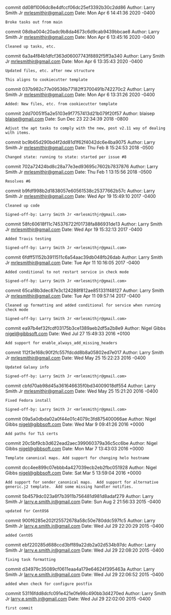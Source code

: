 commit dd08f1006dc8e4dfccf06dc25ef3392b30c2dd86
Author: Larry Smith Jr <mrlesmithjr@gmail.com>
Date:   Mon Apr 6 14:41:36 2020 -0400

    Broke tasks out from main

commit 08dba004c20adc9b8da4673c6d9cab9439bbcae8
Author: Larry Smith Jr <mrlesmithjr@gmail.com>
Date:   Mon Apr 6 13:45:16 2020 -0400

    Cleaned up tasks, etc.

commit 6a3a4f84b1dfcf363d06007743f8892f5ff3a340
Author: Larry Smith Jr <mrlesmithjr@gmail.com>
Date:   Mon Apr 6 13:35:43 2020 -0400

    Updated files, etc. after new structure
    
    This aligns to cookiecutter template

commit 037b982c77e09536b77182ff3700491b742270c2
Author: Larry Smith Jr <mrlesmithjr@gmail.com>
Date:   Mon Apr 6 13:31:26 2020 -0400

    Added: New files, etc. from cookiecutter template

commit 2dd70051f5a2e5103e9f7757413d21b079f20f57
Author: blaisep <blaise@gmail.com>
Date:   Sun Dec 23 22:34:39 2018 -0800

    Adjust the apt tasks to comply with the new, post v2.11 way of dealing with items.

commit bc9b65d290bd4f2dd81d1f62f4042dc6e4ba9075
Author: Larry Smith Jr <mrlesmithjr@gmail.com>
Date:   Thu Feb 8 15:24:53 2018 -0500

    Changed state: running to state: started per issue #8

commit 702a72424bd8c28a77e3ed93695c7602b7837876
Author: Larry Smith Jr <mrlesmithjr@gmail.com>
Date:   Thu Feb 1 13:15:56 2018 -0500

    Resolves #6

commit b9fdf998b2d1838057e60561538c25377662b57c
Author: Larry Smith Jr <mrlesmithjr@gmail.com>
Date:   Wed Apr 19 15:49:10 2017 -0400

    Cleaned up code
    
    Signed-off-by: Larry Smith Jr <mrlesmithjr@gmail.com>

commit 58fc60618f11c745376722f01738fa886931de13
Author: Larry Smith Jr <mrlesmithjr@gmail.com>
Date:   Wed Apr 19 15:32:13 2017 -0400

    Added Travis testing
    
    Signed-off-by: Larry Smith Jr <mrlesmithjr@gmail.com>

commit 6fdff51152b3911511c6a54aac39db048fb26dab
Author: Larry Smith Jr <mrlesmithjr@gmail.com>
Date:   Tue Apr 11 10:16:05 2017 -0400

    Added conditional to not restart service in check mode
    
    Signed-off-by: Larry Smith Jr <mrlesmithjr@gmail.com>

commit 65ca18b3dec87e3c124288f812ae851331f48127
Author: Larry Smith Jr <mrlesmithjr@gmail.com>
Date:   Tue Apr 11 09:57:14 2017 -0400

    Cleaned up formatting and added conditional for service when running check mode
    
    Signed-off-by: Larry Smith Jr <mrlesmithjr@gmail.com>

commit ea97b4ef32fcdf03175b3ce1389aeb2df5a2b8e9
Author: Nigel Gibbs <nigel@gibbsoft.com>
Date:   Wed Jul 27 15:49:33 2016 +0100

    Add support for enable_always_add_missing_headers

commit 112f3e168c90f2fc557fdcdd8b8a05802ed7e017
Author: Larry Smith Jr <mrlesmithjr@gmail.com>
Date:   Wed May 25 15:22:23 2016 -0400

    Updated Galaxy info
    
    Signed-off-by: Larry Smith Jr <mrlesmithjr@gmail.com>

commit cbfd70ab98d45a361646635f0bd34009018df554
Author: Larry Smith Jr <mrlesmithjr@gmail.com>
Date:   Wed May 25 15:21:20 2016 -0400

    Fixed Fedora install
    
    Signed-off-by: Larry Smith Jr <mrlesmithjr@gmail.com>

commit 09a5a0dbda02a0f44e01c4079c3fd875400066ae
Author: Nigel Gibbs <nigel@gibbsoft.com>
Date:   Wed Mar 9 09:41:26 2016 +0000

    Add paths for TLS certs

commit 20c5bf9cb3d622ead2aec399060379a36c5cc6be
Author: Nigel Gibbs <nigel@gibbsoft.com>
Date:   Mon Mar 7 13:43:03 2016 +0000

    Template canonical maps. Add support for changing helo hostname

commit dcc4ee899c07ebbb4a427039ecb2eb2fbc051928
Author: Nigel Gibbs <nigel@gibbsoft.com>
Date:   Sat Mar 5 13:59:04 2016 +0000

    Add support for sender_canonical maps.  Add support for alternative generic.j2 template.  Add some missing handler notifies.

commit 5b4579dc023a6f7b3911b756481d981d8adaf279
Author: Larry Smith Jr <larry.e.smith.jr@gmail.com>
Date:   Sun Aug 2 21:56:33 2015 -0400

    updated for CentOS6

commit 900f6285e202f25572678a58c50e780ddc597fc5
Author: Larry Smith Jr <larry.e.smith.jr@gmail.com>
Date:   Wed Jul 29 22:20:29 2015 -0400

    added CentOS

commit ebf220285d688ccd3bff89a22db2a02d534b97dc
Author: Larry Smith Jr <larry.e.smith.jr@gmail.com>
Date:   Wed Jul 29 22:08:20 2015 -0400

    fixing task formatting

commit d34979c35089cf0611eaa4a179e64624f395463a
Author: Larry Smith Jr <larry.e.smith.jr@gmail.com>
Date:   Wed Jul 29 22:06:52 2015 -0400

    added when check for configure postfix

commit 53116fdd8dcfc091e421e0fe98c490bb3d4270ed
Author: Larry Smith Jr <larry.e.smith.jr@gmail.com>
Date:   Wed Jul 29 22:02:00 2015 -0400

    first commit
